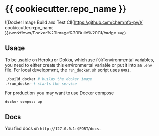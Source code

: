 # {{ cookiecutter.repo_name }}

![Docker Image Build and Test CI](https://github.com/cheminfo-py/{{ cookiecutter.repo_name }}/workflows/Docker%20Image%20Build%20CI/badge.svg)

## Usage

To be usable on Heroku or Dokku, which use `PORT`environmental variables, you need to either create this environmental variable or put it into an `.env` file. For local development, the `run_docker.sh` script uses `8091`.

```bash
./build_docker # builds the docker image
./run_docker # starts the service
```

For production, you may want to use Docker compose

```bash
docker-compose up
```

## Docs

You find docs on `http://127.0.0.1:$PORT/docs.`
